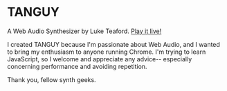 TANGUY
======

A Web Audio Synthesizer by Luke Teaford. [Play it live!](http://luketeaford.com/apps/tanguy "Luke Teaford's Web Audio Synthesizer")

I created TANGUY because I'm passionate about Web Audio, and I wanted to bring my enthusiasm to anyone running Chrome. I'm trying to learn JavaScript, so I welcome and appreciate any advice-- especially concerning performance and avoiding repetition.

Thank you, fellow synth geeks.
